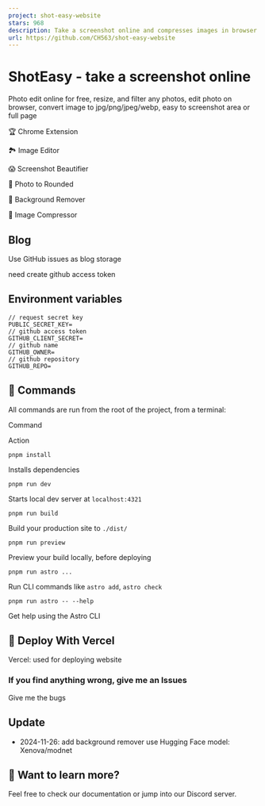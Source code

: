 ```yaml
---
project: shot-easy-website
stars: 968
description: Take a screenshot online and compresses images in browser with Webassembly
url: https://github.com/CH563/shot-easy-website
---
```


ShotEasy - take a screenshot online
===================================

Photo edit online for free, resize, and filter any photos, edit photo on browser, convert image to jpg/png/jpeg/webp, easy to screenshot area or full page

🏆 Chrome Extension

🏞️ Image Editor

😱 Screenshot Beautifier

🚴 Photo to Rounded

🎉 Background Remover

😬 Image Compressor

Blog
----

Use GitHub issues as blog storage

need create github access token

Environment variables
---------------------

```
// request secret key
PUBLIC_SECRET_KEY=
// github access token
GITHUB_CLIENT_SECRET=
// github name
GITHUB_OWNER=
// github repository
GITHUB_REPO=
```

🧞 Commands
-----------

All commands are run from the root of the project, from a terminal:

Command

Action

`pnpm install`

Installs dependencies

`pnpm run dev`

Starts local dev server at `localhost:4321`

`pnpm run build`

Build your production site to `./dist/`

`pnpm run preview`

Preview your build locally, before deploying

`pnpm run astro ...`

Run CLI commands like `astro add`, `astro check`

`pnpm run astro -- --help`

Get help using the Astro CLI

🚀 Deploy With Vercel
---------------------

Vercel: used for deploying website

### If you find anything wrong, give me an Issues

Give me the bugs

Update
------

-   2024-11-26: add background remover use Hugging Face model: Xenova/modnet

👀 Want to learn more?
----------------------

Feel free to check our documentation or jump into our Discord server.
